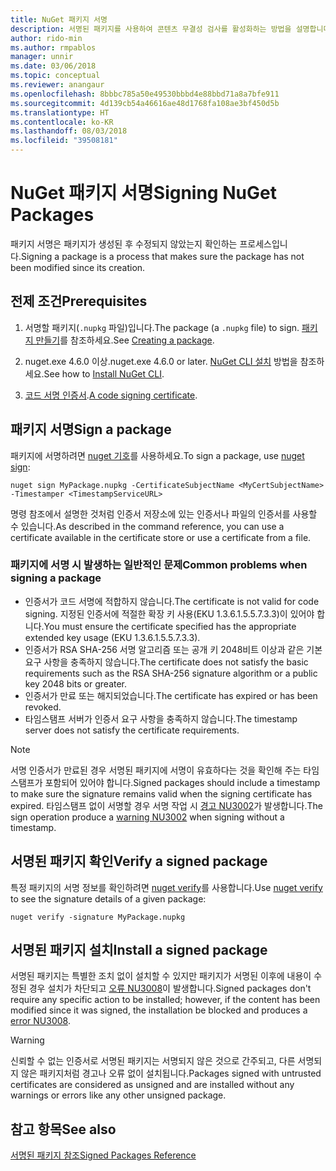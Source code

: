 ```yaml
---
title: NuGet 패키지 서명
description: 서명된 패키지를 사용하여 콘텐츠 무결성 검사를 활성화하는 방법을 설명합니다.
author: rido-min
ms.author: rmpablos
manager: unnir
ms.date: 03/06/2018
ms.topic: conceptual
ms.reviewer: anangaur
ms.openlocfilehash: 8bbbc785a50e49530bbbd4e88bbd71a8a7bfe911
ms.sourcegitcommit: 4d139cb54a46616ae48d1768fa108ae3bf450d5b
ms.translationtype: HT
ms.contentlocale: ko-KR
ms.lasthandoff: 08/03/2018
ms.locfileid: "39508181"
---
```

# <a name="signing-nuget-packages"></a><span data-ttu-id="af180-103">NuGet 패키지 서명</span><span class="sxs-lookup"><span data-stu-id="af180-103">Signing NuGet Packages</span></span>

<span data-ttu-id="af180-104">패키지 서명은 패키지가 생성된 후 수정되지 않았는지 확인하는 프로세스입니다.</span><span class="sxs-lookup"><span data-stu-id="af180-104">Signing a package is a process that makes sure the package has not been modified since its creation.</span></span>

## <a name="prerequisites"></a><span data-ttu-id="af180-105">전제 조건</span><span class="sxs-lookup"><span data-stu-id="af180-105">Prerequisites</span></span>

1. <span data-ttu-id="af180-106">서명할 패키지(`.nupkg` 파일)입니다.</span><span class="sxs-lookup"><span data-stu-id="af180-106">The package (a `.nupkg` file) to sign.</span></span> <span data-ttu-id="af180-107">[패키지 만들기](creating-a-package.md)를 참조하세요.</span><span class="sxs-lookup"><span data-stu-id="af180-107">See [Creating a package](creating-a-package.md).</span></span>

1. <span data-ttu-id="af180-108">nuget.exe 4.6.0 이상.</span><span class="sxs-lookup"><span data-stu-id="af180-108">nuget.exe 4.6.0 or later.</span></span> <span data-ttu-id="af180-109">[NuGet CLI 설치](../install-nuget-client-tools.md#nugetexe-cli) 방법을 참조하세요.</span><span class="sxs-lookup"><span data-stu-id="af180-109">See how to [Install NuGet CLI](../install-nuget-client-tools.md#nugetexe-cli).</span></span>

1. <span data-ttu-id="af180-110">[코드 서명 인증서](../reference/signed-packages-reference.md#get-a-code-signing-certificate).</span><span class="sxs-lookup"><span data-stu-id="af180-110">[A code signing certificate](../reference/signed-packages-reference.md#get-a-code-signing-certificate).</span></span>

## <a name="sign-a-package"></a><span data-ttu-id="af180-111">패키지 서명</span><span class="sxs-lookup"><span data-stu-id="af180-111">Sign a package</span></span>

<span data-ttu-id="af180-112">패키지에 서명하려면 [nuget 기호](../tools/cli-ref-sign.md)를 사용하세요.</span><span class="sxs-lookup"><span data-stu-id="af180-112">To sign a package, use [nuget sign](../tools/cli-ref-sign.md):</span></span>

```cli
nuget sign MyPackage.nupkg -CertificateSubjectName <MyCertSubjectName> -Timestamper <TimestampServiceURL>
```

<span data-ttu-id="af180-113">명령 참조에서 설명한 것처럼 인증서 저장소에 있는 인증서나 파일의 인증서를 사용할 수 있습니다.</span><span class="sxs-lookup"><span data-stu-id="af180-113">As described in the command reference, you can use a certificate available in the certificate store or use a certificate from a file.</span></span>

### <a name="common-problems-when-signing-a-package"></a><span data-ttu-id="af180-114">패키지에 서명 시 발생하는 일반적인 문제</span><span class="sxs-lookup"><span data-stu-id="af180-114">Common problems when signing a package</span></span>

- <span data-ttu-id="af180-115">인증서가 코드 서명에 적합하지 않습니다.</span><span class="sxs-lookup"><span data-stu-id="af180-115">The certificate is not valid for code signing.</span></span> <span data-ttu-id="af180-116">지정된 인증서에 적절한 확장 키 사용(EKU 1.3.6.1.5.5.7.3.3)이 있어야 합니다.</span><span class="sxs-lookup"><span data-stu-id="af180-116">You must ensure the certificate specified has the appropriate extended key usage (EKU 1.3.6.1.5.5.7.3.3).</span></span>
- <span data-ttu-id="af180-117">인증서가 RSA SHA-256 서명 알고리즘 또는 공개 키 2048비트 이상과 같은 기본 요구 사항을 충족하지 않습니다.</span><span class="sxs-lookup"><span data-stu-id="af180-117">The certificate does not satisfy the basic requirements such as the RSA SHA-256 signature algorithm or a public key 2048 bits or greater.</span></span>
- <span data-ttu-id="af180-118">인증서가 만료 또는 해지되었습니다.</span><span class="sxs-lookup"><span data-stu-id="af180-118">The certificate has expired or has been revoked.</span></span>
- <span data-ttu-id="af180-119">타임스탬프 서버가 인증서 요구 사항을 충족하지 않습니다.</span><span class="sxs-lookup"><span data-stu-id="af180-119">The timestamp server does not satisfy the certificate requirements.</span></span>

> [!Note]
> <span data-ttu-id="af180-120">서명 인증서가 만료된 경우 서명된 패키지에 서명이 유효하다는 것을 확인해 주는 타임스탬프가 포함되어 있어야 합니다.</span><span class="sxs-lookup"><span data-stu-id="af180-120">Signed packages should include a timestamp to make sure the signature remains valid when the signing certificate has expired.</span></span> <span data-ttu-id="af180-121">타임스탬프 없이 서명할 경우 서명 작업 시 [경고 NU3002](../reference/errors-and-warnings/NU3002.md)가 발생합니다.</span><span class="sxs-lookup"><span data-stu-id="af180-121">The sign operation produce a [warning NU3002](../reference/errors-and-warnings/NU3002.md) when signing without a timestamp.</span></span>

## <a name="verify-a-signed-package"></a><span data-ttu-id="af180-122">서명된 패키지 확인</span><span class="sxs-lookup"><span data-stu-id="af180-122">Verify a signed package</span></span>

<span data-ttu-id="af180-123">특정 패키지의 서명 정보를 확인하려면 [nuget verify](../tools/cli-ref-verify.md)를 사용합니다.</span><span class="sxs-lookup"><span data-stu-id="af180-123">Use [nuget verify](../tools/cli-ref-verify.md) to see the signature details of a given package:</span></span>

```cli
nuget verify -signature MyPackage.nupkg
```

## <a name="install-a-signed-package"></a><span data-ttu-id="af180-124">서명된 패키지 설치</span><span class="sxs-lookup"><span data-stu-id="af180-124">Install a signed package</span></span>

<span data-ttu-id="af180-125">서명된 패키지는 특별한 조치 없이 설치할 수 있지만 패키지가 서명된 이후에 내용이 수정된 경우 설치가 차단되고 [오류 NU3008](../reference/errors-and-warnings/NU3008.md)이 발생합니다.</span><span class="sxs-lookup"><span data-stu-id="af180-125">Signed packages don't require any specific action to be installed; however, if the content has been modified since it was signed, the installation be blocked and produces a [error NU3008](../reference/errors-and-warnings/NU3008.md).</span></span>

> [!Warning]
> <span data-ttu-id="af180-126">신뢰할 수 없는 인증서로 서명된 패키지는 서명되지 않은 것으로 간주되고, 다른 서명되지 않은 패키지처럼 경고나 오류 없이 설치됩니다.</span><span class="sxs-lookup"><span data-stu-id="af180-126">Packages signed with untrusted certificates are considered as unsigned and are installed without any warnings or errors like any other unsigned package.</span></span>

## <a name="see-also"></a><span data-ttu-id="af180-127">참고 항목</span><span class="sxs-lookup"><span data-stu-id="af180-127">See also</span></span>

[<span data-ttu-id="af180-128">서명된 패키지 참조</span><span class="sxs-lookup"><span data-stu-id="af180-128">Signed Packages Reference</span></span>](../reference/Signed-Packages-Reference.md)
